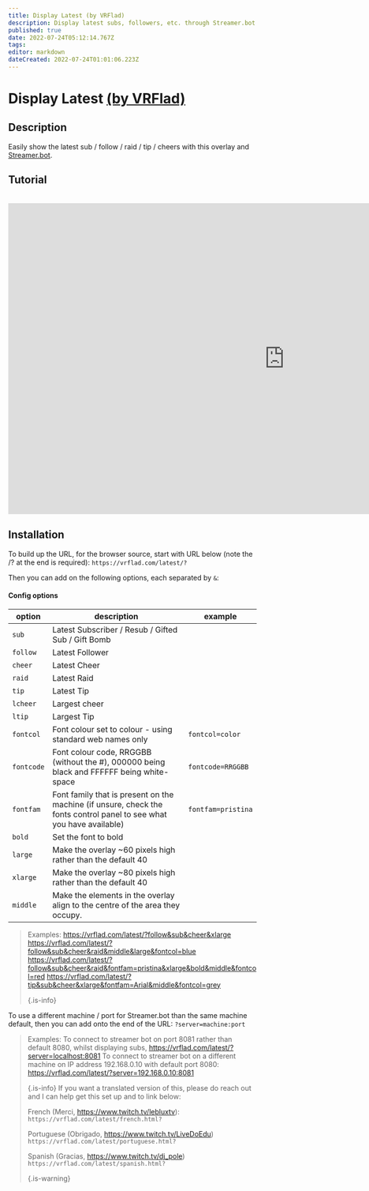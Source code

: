 ```yaml
---
title: Display Latest (by VRFlad)
description: Display latest subs, followers, etc. through Streamer.bot.
published: true
date: 2022-07-24T05:12:14.767Z
tags: 
editor: markdown
dateCreated: 2022-07-24T01:01:06.223Z
---
```


# Display Latest [(by VRFlad)](https://www.twitch.tv/vrflad)

## Description
Easily show the latest sub / follow / raid / tip / cheers with this overlay and [Streamer.bot](https://streamer.bot/).

## Tutorial
<br>
<iframe width="1120" height="630" src="https://www.youtube.com/embed/uRrAa_e_I-M" title="YouTube video player" frameborder="0" allow="accelerometer; autoplay; clipboard-write; encrypted-media; gyroscope; picture-in-picture" allowfullscreen></iframe>

## Installation
To build up the URL, for the browser source, start with URL below (note the /? at the end is required): `https://vrflad.com/latest/?`

Then you can add on the following options, each separated by `&`:

#### Config options

| option     | description                                                                                                          | example            |
| ---------- | -------------------------------------------------------------------------------------------------------------------- | ------------------ |
| `sub`      | Latest Subscriber / Resub / Gifted Sub / Gift Bomb                                                                   |                    |
| `follow`   | Latest Follower                                                                                                      |                    |
| `cheer`    | Latest Cheer                                                                                                         |                    |
| `raid`     | Latest Raid                                                                                                          |                    |
| `tip`      | Latest Tip                                                                                                           |                    |
| `lcheer`   | Largest cheer                                                                                                        |                    |
| `ltip`     | Largest Tip                                                                                                          |                    |
| `fontcol`  | Font colour set to colour - using standard web names only                                                            | `fontcol=color`    |
| `fontcode` | Font colour code, RRGGBB (without the #), 000000 being black and FFFFFF being white-space                            | `fontcode=RRGGBB`  |
| `fontfam`  | Font family that is present on the machine (if unsure, check the fonts control panel to see what you have available) | `fontfam=pristina` |
| `bold`     | Set the font to bold                                                                                                 |                    |
| `large`    | Make the overlay ~60 pixels high rather than the default 40                                                          |                    |
| `xlarge`   | Make the overlay ~80 pixels high rather than the default 40                                                          |                    |
| `middle`   | Make the elements in the overlay align to the centre of the area they occupy.                                        |                    |
> Examples: https://vrflad.com/latest/?follow&sub&cheer&xlarge https://vrflad.com/latest/?follow&sub&cheer&raid&middle&large&fontcol=blue https://vrflad.com/latest/?follow&sub&cheer&raid&fontfam=pristina&xlarge&bold&middle&fontcol=red https://vrflad.com/latest/?tip&sub&cheer&xlarge&fontfam=Arial&middle&fontcol=grey 
> 
> {.is-info}


To use a different machine / port for Streamer.bot than the same machine default, then you can add onto the end of the URL: `?server=machine:port`
> Examples: To connect to streamer bot on port 8081 rather than default 8080, whilst displaying subs, https://vrflad.com/latest/?server=localhost:8081 To connect to streamer bot on a different machine on IP address 192.168.0.10 with default port 8080: https://vrflad.com/latest/?server=192.168.0.10:8081 
> 
> {.is-info}
> If you want a translated version of this, please do reach out and I can help get this set up and to link below:
> 
> French (Merci,  https://www.twitch.tv/lebluxtv): `https://vrflad.com/latest/french.html?`
> 
> Portuguese (Obrigado, https://www.twitch.tv/LiveDoEdu) `https://vrflad.com/latest/portuguese.html?`
> 
> Spanish (Gracias, https://www.twitch.tv/dj_pole) `https://vrflad.com/latest/spanish.html?` 
> 
> {.is-warning}